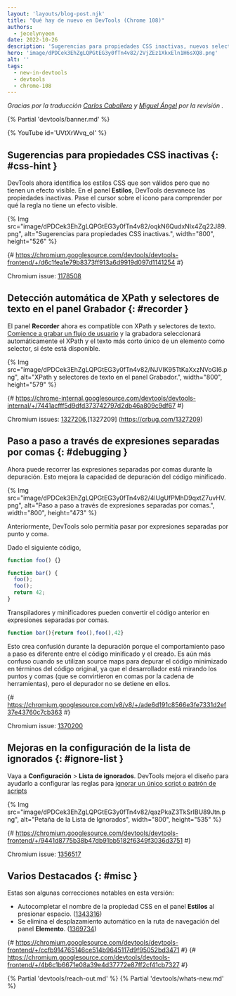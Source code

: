 ```yaml
---
layout: 'layouts/blog-post.njk'
title: "Qué hay de nuevo en DevTools (Chrome 108)"
authors:
  - jecelynyeen
date: 2022-10-26
description: 'Sugerencias para propiedades CSS inactivas, nuevos selectores de texto, XPath en la grabadora y más.'
hero: 'image/dPDCek3EhZgLQPGtEG3y0fTn4v82/2VjZEz1XkxEln1H6sXQ8.png'
alt: ''
tags:
  - new-in-devtools
  - devtools
  - chrome-108
---
```


*Gracias  por la traducción [Carlos Caballero](https://carloscaballero.io) y [Miguel Ángel](https://midu.dev) por la revisión .*

{% Partial 'devtools/banner.md' %}

{% YouTube id='UVtXrWvq_oI' %}

<!-- Translation instructions:
  1. Remove the "draft: true" tag above when submitting PR
  2. Provide translations under each of the English commented original content
  3. Translate the "description" tag above
  4. Translate all the <img> alt text
  5. Update the sites/es/_partials/devtools/whats-new.md file -->


<!-- ## Hints for inactive CSS properties {: #css-hint } -->
## Sugerencias para propiedades CSS inactivas {: #css-hint }


<!-- DevTools now identifies CSS styles that are valid but have no visible effect. In the **Styles** pane, DevTools fades out the inactive properties. Hover over the icon next to it to understand why the rule has no visible effect.  -->

DevTools ahora identifica los estilos CSS que son válidos pero que no tienen un efecto visible. En el panel **Estilos**, DevTools desvanece las propiedades inactivas. Pase el cursor sobre el icono para comprender por qué la regla no tiene un efecto visible.

{% Img src="image/dPDCek3EhZgLQPGtEG3y0fTn4v82/oqkN6QudxNIx4Zq22J89.png", alt="Sugerencias para propiedades CSS inactivas.", width="800", height="526" %}

{# https://chromium.googlesource.com/devtools/devtools-frontend/+/d6c1fea1e79b8373ff913a6d9919d097d1141254 #}

Chromium issue: [1178508](https://crbug.com/1178508)


<!-- ## Auto-detect XPath and text selectors in the Recorder panel {: #recorder } -->
 ## Detección automática de XPath y selectores de texto en el panel Grabador {: #recorder }

<!-- The **Recorder** panel now supports XPath and text selectors. [Start recording a user flow](/docs/devtools/recorder/#record) and the recorder automatically picks the XPath and shortest unique text of an element as selector if available. -->

El panel **Recorder** ahora es compatible con XPath y selectores de texto. [Comience a grabar un flujo de usuario](/docs/devtools/recorder/#record) y la grabadora seleccionará automáticamente el XPath y el texto más corto único de un elemento como selector, si éste está disponible.

{% Img src="image/dPDCek3EhZgLQPGtEG3y0fTn4v82/NJVIK95TtKaXxzNVoGI6.png", alt="XPath y selectores de texto en el panel Grabador.", width="800", height="579" %}

{# https://chrome-internal.googlesource.com/devtools/devtools-internal/+/7441acfff5d9dfd373742797d2db46a809c9df67 #}

Chromium issues: [1327206](https://crbug.com/1327206),[1327209] (https://crbug.com/1327209)


<!-- ## Step through comma-separated expressions {: #debugging } -->
## Paso a paso a través de expresiones separadas por comas {: #debugging }

<!-- You can now step through comma-separated expressions during debugging. This improves the debuggability of minified code. -->

Ahora puede recorrer las expresiones separadas por comas durante la depuración. Esto mejora la capacidad de depuración del código minificado.

{% Img src="image/dPDCek3EhZgLQPGtEG3y0fTn4v82/4lUgUfPMhD9qxtZ7uvHV.png", alt="Paso a paso a través de expresiones separadas por comas.", width="800", height="473" %}

<!-- Previously, DevTools only supported stepping through semicolon-separated expressions. -->
Anteriormente, DevTools solo permitía pasar por expresiones separadas por punto y coma.

<!-- Given the code below, -->
Dado el siguiente código,

```js
function foo() {}

function bar() {
  foo();
  foo();
  return 42;
}
```

<!-- Transpilers and minifiers may turn them into comma-separated expressions. -->
Transpiladores y minificadores pueden convertir el código anterior en expresiones separadas por comas.

```js
function bar(){return foo(),foo(),42}
```

<!-- This creates confusion during debugging because the stepping behavior is different between minified and authored code. It is even more confusing when using source maps to debug the minified code in terms of the original code, as the developer is then looking at semicolons (which were under the hood turned into commas by the toolchain) but the debugger doesn't stop on them. -->
Esto crea confusión durante la depuración porque el comportamiento paso a paso es diferente entre el código minificado y el creado. Es aún más confuso cuando se utilizan source maps para depurar el código minimizado en términos del código original, ya que el desarrollador está mirando los puntos y comas (que se convirtieron en comas por la cadena de herramientas), pero el depurador no se detiene en ellos.

{# https://chromium.googlesource.com/v8/v8/+/ade6d191c8566e3fe7331d2ef37e43760c7cb363 #}

Chromium issue: [1370200](https://crbug.com/1370200)


<!-- ## Improved Ignore list setting {: #ignore-list } -->
## Mejoras en la configuración de la lista de ignorados {: #ignore-list }

<!-- Go to **Settings** > **Ignore List**. DevTools improves the design to help you configure the rules to [ignore a single script or pattern of scripts](/docs/devtools/javascript/reference/#settings-ignore-list). -->

Vaya a **Configuración** > **Lista de ignorados**. DevTools mejora el diseño para ayudarlo a configurar las reglas para [ignorar un único script o patrón de scripts](/docs/devtools/javascript/reference/#settings-ignore-list)

{% Img src="image/dPDCek3EhZgLQPGtEG3y0fTn4v82/qazPkaZ3TkSrIBU89Jtn.png", alt="Petaña de la Lista de Ignorados", width="800", height="535" %}

{# https://chromium.googlesource.com/devtools/devtools-frontend/+/9441d8775b38b47db91bb5182f6349f3036d3751 #}

Chromium issue: [1356517](https://crbug.com/1356517)


<!-- ## Miscellaneous highlights {: #misc } -->
## Varios Destacados {: #misc }

<!-- These are some noteworthy fixes in this release: -->
Estas son algunas correcciones notables en esta versión:

<!-- - Autocomplete CSS property name in the **Styles** pane on pressing space. ([1343316](https://crbug.com/1343316)) -->
<!-- - Remove auto scroll in the **Element** panel’s breadcrumb. ([1369734](https://crbug.com/1369734)) -->

- Autocompletar el nombre de la propiedad CSS en el panel **Estilos** al presionar espacio. ([1343316](https://crbug.com/1343316))
- Se elimina el desplazamiento automático en la ruta de navegación del panel **Elemento**. ([1369734](https://crbug.com/1369734))

{# https://chromium.googlesource.com/devtools/devtools-frontend/+/ccfb914765146ce514b9645117d9f95052bd3471 #}
{# https://chromium.googlesource.com/devtools/devtools-frontend/+/4b6c1b6671e08a39e4d37772e87ff2cf41cb7327 #}


{% Partial 'devtools/reach-out.md' %}
{% Partial 'devtools/whats-new.md' %}
